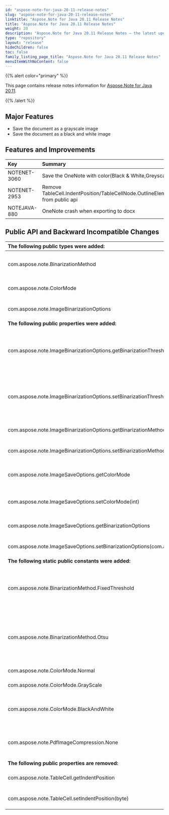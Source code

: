 ```yaml
---
id: "aspose-note-for-java-20-11-release-notes"
slug: "aspose-note-for-java-20-11-release-notes"
linktitle: "Aspose.Note for Java 20.11 Release Notes"
title: "Aspose.Note for Java 20.11 Release Notes"
weight: 20
description: "Aspose.Note for Java 20.11 Release Notes – the latest updates and fixes."
type: "repository"
layout: "release"
hideChildren: false
toc: false
family_listing_page_title: "Aspose.Note for Java 20.11 Release Notes"
menuItemWithNoContent: false
---
```


{{% alert color="primary" %}}

This page contains release notes information for [Aspose.Note for Java 20.11](https://releases.aspose.com/note/java/20-11/).

{{% /alert %}}

## **Major Features**
- Save the document as a grayscale image
- Save the document as a black and white image

## **Features and Improvements**


|**Key**|**Summary**|**Category**|
| :- | :- | :- |
|NOTENET-3060|Save the OneNote with color(Black & White,Greyscale and Color)|New Feature|
|NOTENET-2953|Remove TableCell.IndentPosition/TableCellNode.OutlineElementChildLevel from public api|Enhancement|
|NOTEJAVA-880|OneNote crash when exporting to docx|Bug|


## **Public API and Backward Incompatible Changes**

|**The following public types were added:**|**Description**|
| :- | :- |
|com.aspose.note.BinarizationMethod|Specifies binarization method for an image.|
|com.aspose.note.ColorMode|The color mode of the image.|
|com.aspose.note.ImageBinarizationOptions|Options for image's binarization.|
|**The following public properties were added:**|**Description**|
|com.aspose.note.ImageBinarizationOptions.getBinarizationThreshold|Gets threshold value for fixed threshold binarization method.|
|com.aspose.note.ImageBinarizationOptions.setBinarizationThreshold(int)|Sets threshold value for fixed threshold binarization method.|
|com.aspose.note.ImageBinarizationOptions.getBinarizationMethod|Gets the binarization method.|
|com.aspose.note.ImageBinarizationOptions.setBinarizationMethod(int)|Sets the binarization method.|
|com.aspose.note.ImageSaveOptions.getColorMode|Gets color mode for the output image.|
|com.aspose.note.ImageSaveOptions.setColorMode(int)|Sets color mode for the output image.|
|com.aspose.note.ImageSaveOptions.getBinarizationOptions|Gets options for image's binarization.|
|com.aspose.note.ImageSaveOptions.setBinarizationOptions(com.aspose.note.ImageBinarizationOptions)|Sets options for image's binarization.|
|**The following static public constants were added:**|**Description**|
|com.aspose.note.BinarizationMethod.FixedThreshold|The image's binarization is performed using specified fixed threshold.|
|com.aspose.note.BinarizationMethod.Otsu|The image's binarization is performed adaptively using Otsu's method to evaluate threshold.|
|com.aspose.note.ColorMode.Normal|Full color image.|
|com.aspose.note.ColorMode.GrayScale|Gray scale image.|
|com.aspose.note.ColorMode.BlackAndWhite|Binary image: only black and white colors are used.|
|com.aspose.note.PdfImageCompression.None|No compression is used when saving images.|
|**The following public properties are removed:**|**Description**|
|com.aspose.note.TableCell.getIndentPosition|Gets the indent position.|
|com.aspose.note.TableCell.setIndentPosition(byte)|Sets the indent position.|
